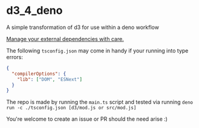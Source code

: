 # d3_4_deno
A simple transformation of d3 for use within a deno workflow

[Manage your external dependencies with care.](https://deno.land/manual/examples/manage_dependencies)

The following `tsconfig.json` may come in handy if your running into type errors:

```json
{
  "compilerOptions": {
    "lib": ["DOM", "ESNext"]
  }
}
```

The repo is made by running the `main.ts` script and tested via running `deno run -c ./tsconfig.json [d3/mod.js or src/mod.js]`

You're welcome to create an issue or PR should the need arise :)